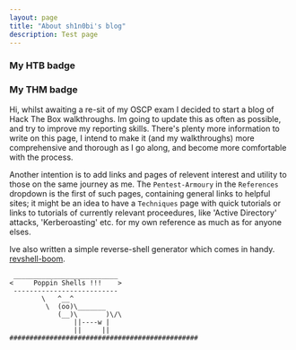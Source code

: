 ```yaml
---
layout: page
title: "About sh1n0bi's blog"
description: Test page
---
```


### My HTB badge 
<script src="https://www.hackthebox.eu/badge/138002"></script>

### My THM badge
<script src="https://tryhackme.com/badge/6182"></script> 


  Hi, whilst awaiting a re-sit of my OSCP exam I decided to start a blog of Hack The Box walkthroughs. Im going to update this as often as possible, and try to improve my reporting skills. There's plenty more information to write on this page,
I intend to make it (and my walkthroughs) more comprehensive and thorough as I go along, and become more comfortable with the process.


  Another intention is to add links and pages of relevent interest and utility to those on the same journey as me.
The `Pentest-Armoury` in the `References` dropdown is the first of such pages, containing general links to helpful sites; it might be an idea to have a `Techniques` page with quick tutorials or links to tutorials of currently relevant proceedures, like 'Active Directory' attacks, 'Kerberoasting' etc. for my own reference as much as for anyone elses.


Ive also written a simple reverse-shell generator which comes in handy. [revshell-boom](https://github.com/sh1n0bi/boom-scripts).



  



```
 __________________________
<     Poppin Shells !!!    >
 --------------------------
        \   ^__^
         \  (oo)\_______
            (__)\       )\/\
                ||----w |
                ||     ||
###############################################

```
